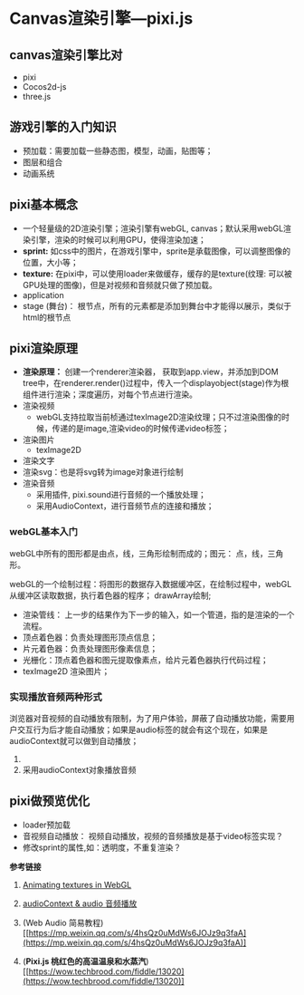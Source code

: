 # Canvas渲染引擎—pixi.js

## canvas渲染引擎比对

- pixi
- Cocos2d-js
- three.js

## 游戏引擎的入门知识

- 预加载：需要加载一些静态图，模型，动画，贴图等；
- 图层和组合
- 动画系统

## pixi基本概念

- 一个轻量级的2D渲染引擎；渲染引擎有webGL, canvas；默认采用webGL渲染引擎，渲染的时候可以利用GPU，使得渲染加速；
- **sprint:**  如css中的图片，在游戏引擎中，sprite是承载图像，可以调整图像的位置，大小等；
- **texture:**  在pixi中，可以使用loader来做缓存，缓存的是texture(纹理: 可以被GPU处理的图像)，但是对视频和音频就只做了预加载。
- application
- stage (舞台)： 根节点，所有的元素都是添加到舞台中才能得以展示，类似于html的根节点<html>

## pixi渲染原理

- **渲染原理：** 创建一个renderer渲染器， 获取到app.view，并添加到DOM  tree中，在renderer.render()过程中，传入一个displayobject(stage)作为根组件进行渲染；深度遍历，对每个节点进行渲染。
- 渲染视频
    - webGL支持拉取当前桢通过texImage2D渲染纹理；只不过渲染图像的时候，传递的是image,渲染video的时候传递video标签；
- 渲染图片
    - texImage2D
- 渲染文字
- 渲染svg：也是将svg转为image对象进行绘制
- 渲染音频
    - 采用插件, pixi.sound进行音频的一个播放处理；
    - 采用AudioContext，进行音频节点的连接和播放；

### webGL基本入门

webGL中所有的图形都是由点，线，三角形绘制而成的；图元： 点，线，三角形。

webGL的一个绘制过程：将图形的数据存入数据缓冲区，在绘制过程中，webGL从缓冲区读取数据，执行着色器的程序； drawArray绘制;

- 渲染管线： 上一步的结果作为下一步的输入，如一个管道，指的是渲染的一个流程。
- 顶点着色器：负责处理图形顶点信息；
- 片元着色器：负责处理图形像素信息；
- 光栅化：顶点着色器和图元提取像素点，给片元着色器执行代码过程；
- texImage2D 渲染图片；

### 实现播放音频两种形式

浏览器对音视频的自动播放有限制，为了用户体验，屏蔽了自动播放功能，需要用户交互行为后才能自动播放；如果是audio标签的就会有这个现在，如果是audioContext就可以做到自动播放；

1. <audio>标签做音频播放
2. 采用audioContext对象播放音频

## pixi做预览优化

- loader预加载
- 音视频自动播放： 视频自动播放，视频的音频播放是基于video标签实现？
- 修改sprint的属性,如：透明度，不重复渲染？

**参考链接**

 1. [Animating textures in WebGL]([https://developer.mozilla.org/en-US/docs/Web/API/WebGL_API/Tutorial/Animating_textures_in_WebGL](https://developer.mozilla.org/en-US/docs/Web/API/WebGL_API/Tutorial/Animating_textures_in_WebGL))

1. [audioContext & audio 音频播放]([https://blog.csdn.net/win7583362/article/details/118604081](https://blog.csdn.net/win7583362/article/details/118604081))
2. (Web Audio 简易教程)[[https://mp.weixin.qq.com/s/4hsQz0uMdWs6JOJz9q3faA](https://mp.weixin.qq.com/s/4hsQz0uMdWs6JOJz9q3faA)]
3. (**Pixi.js 桃红色的高温温泉和水蒸汽**)[[https://wow.techbrood.com/fiddle/13020](https://wow.techbrood.com/fiddle/13020)]